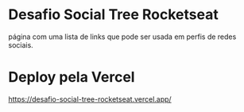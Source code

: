 # Desafio Social Tree Rocketseat
página com uma lista de links que pode ser usada em perfis de redes sociais.
# Deploy pela Vercel
https://desafio-social-tree-rocketseat.vercel.app/
